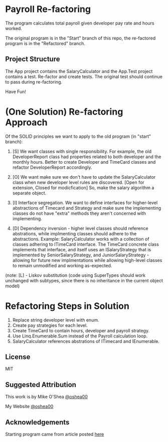﻿# Payroll Re-factoring

The program calculates total payroll given developer pay rate and hours worked.

The original program is in the "Start" branch of this repo, the re-factored
program is in the "Refactored" branch.

## Project Structure

The App project contains the SalaryCalculator and the App.Test project contains
a test. Re-factor and create tests. The original test should continue to pass
during re-factoring.

Have Fun!

# (One Solution) Re-factoring Approach

Of the SOLID principles we want to apply to the old program (in "start" branch):
1. [S] We want classes with single responsibility. For example, the old DeveloperReport
class had properties related to both developer and the monthly hours. Better to
create Developer and TimeCard classes and refactor DeveloperReport accordingly.

2. [O] We want make sure we don't have to update the SalaryCalculator class when new
developer level rules are discovered. [Open for extension, Closed for modicfication]
So, make the salary algorithm a separate object.

3. [I] Interface segregation. We want to define interfaces for higher-level
abstractions of Timecard and  Strategy and make sure the implementing classes do not 
have "extra" methods they aren't concerned with implementing.

4. [D] Dependency inversion - higher level classes should reference abstrations, while
implmenting classes should adhere to the abstractions. Example: SalaryCalculator
works with a collection of classes adhering to ITimeCard interface. The TimeCard
concrete class implements that interface, and itself uses an ISalaryStrategy that
is implemented by SeniorSalaryStrategy, and JuniorSalaryStrategy - allowing
for future new implmentations while allowing high-level classes to remain
unmodified and working as-expected. 

(note: [L] - Liskov substitution (code using SuperTypes should work unchanged with
subtypes, since there is no inheritance in the current object model)

# Refactoring Steps in Solution

1. Replace string developer level with enum.
2. Create pay strategies for each level.
3. Create TimeCard to contain hours, developer and payroll strategy.
4. Use Linq.Enumerable.Sum instead of the Payroll calculation loop.
5. SalaryCalculator references abstrations of ITimecard and IEnumerable.

## License

MIT

## Suggested Attribution
This work is by Mike O'Shea [@oshea00](https://twitter.com/oshea00)

My Website
[@oshea00](https://twitter.com/oshea00)

## Acknowledgements
Starting program came from article posted [here](https://code-maze.com/open-closed-principle/)

